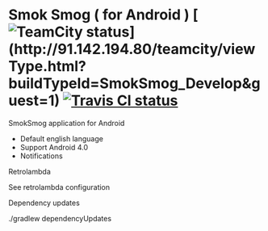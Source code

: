 Smok Smog ( for Android ) [![TeamCity status](http://91.142.194.80/teamcity/app/rest/builds/buildType:(id:SmokSmog_Develop)/statusIcon)](http://91.142.194.80/teamcity/viewType.html?buildTypeId=SmokSmog_Develop&guest=1) [![Travis CI status](https://travis-ci.org/SmokSmog/smoksmog-android.svg?branch=develop)](https://travis-ci.org/SmokSmog/smoksmog-android)
================

SmokSmog application for Android

* Default english language
* Support Android 4.0
* Notifications


Retrolambda

See retrolambda configuration


Dependency updates

./gradlew dependencyUpdates